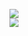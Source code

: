 [![](https://img.shields.io/badge/Made%20With-Github%20Spray-lightgrey.svg?style=for-the-badge&logo=github)](https://github.com/Annihil/github-spray#30241)  
[![](https://i.imgur.com/2DrTn0Z.gif)](https://github.com/Annihil/github-spray)